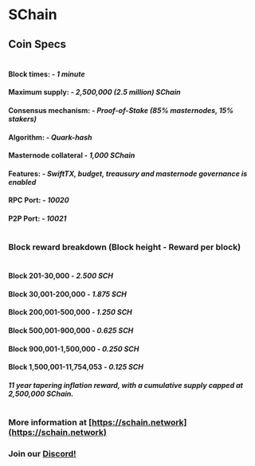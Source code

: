 # SChain 

## Coin Specs

#

#### Block times: - *1 minute* 
#### Maximum supply: - *2,500,000 (2.5 million) SChain*
#### Consensus mechanism: - *Proof-of-Stake (85% masternodes, 15% stakers)*
#### Algorithm: - *Quark-hash* 
#### Masternode collateral - *1,000 SChain*  
#### Features: - *SwiftTX, budget, treausury and masternode governance is enabled* 
#### RPC Port: - *10020* 
#### P2P Port: - *10021* 

#

### Block reward breakdown (Block height - Reward per block)
#
#### Block 201-30,000	  -   *2.500 SCH*

#### Block 30,001-200,000   -   *1.875 SCH*

#### Block 200,001-500,000  -   *1.250 SCH*

#### Block 500,001-900,000  -   *0.625 SCH*

#### Block 900,001-1,500,000  -  *0.250 SCH*

#### Block 1,500,001-11,754,053   -   *0.125 SCH*

#### *11 year tapering inflation reward, with a cumulative supply capped at 2,500,000 SChain.*

#

### More information at [https://schain.network](https://schain.network)
### Join our [Discord!](https://discord.gg/StYCuwK)
